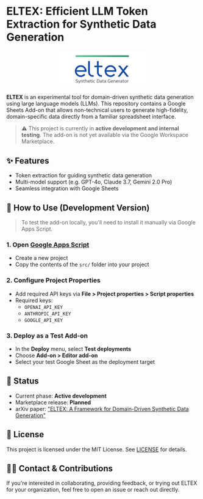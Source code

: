 # ELTEX: Efficient LLM Token Extraction for Synthetic Data Generation

<p align="center">
  <img src="eltex-logo.png" alt="ELTEX Logo" width="250"/>
</p>


**ELTEX** is an experimental tool for domain-driven synthetic data generation using large language models (LLMs). This repository contains a Google Sheets Add-on that allows non-technical users to generate high-fidelity, domain-specific data directly from a familiar spreadsheet interface.

> ⚠️ This project is currently in **active development and internal testing**. The add-on is not yet available via the Google Workspace Marketplace.


## ✨ Features

- Token extraction for guiding synthetic data generation
- Multi-model support (e.g. GPT-4o, Claude 3.7, Gemini 2.0 Pro)
- Seamless integration with Google Sheets


## 🔧 How to Use (Development Version)

> To test the add-on locally, you'll need to install it manually via Google Apps Script.

### 1. Open [Google Apps Script](https://script.google.com)

- Create a new project
- Copy the contents of the `src/` folder into your project

### 2. Configure Project Properties

- Add required API keys via **File > Project properties > Script properties**
- Required keys:
  - `OPENAI_API_KEY` 
  - `ANTHROPIC_API_KEY` 
  - `GOOGLE_API_KEY`

### 3. Deploy as a Test Add-on

- In the **Deploy** menu, select **Test deployments**
- Choose **Add-on > Editor add-on**
- Select your test Google Sheet as the deployment target

## 📌 Status

- Current phase: **Active development**
- Marketplace release: **Planned**
- arXiv paper: ["ELTEX: A Framework for Domain-Driven Synthetic Data Generation"](https://arxiv.org/abs/2503.15055)

## 📄 License

This project is licensed under the MIT License. See [LICENSE](LICENSE) for details.

## 🙋‍♀️ Contact & Contributions

If you're interested in collaborating, providing feedback, or trying out ELTEX for your organization, feel free to open an issue or reach out directly.

